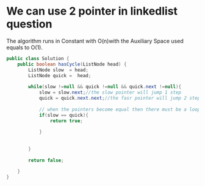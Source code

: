 # We can use 2 pointer in linkedlist question
The algorithm runs in Constant with O(n)with the Auxiliary Space used equals to O(1).
``` Java
public class Solution {
    public boolean hasCycle(ListNode head) {
        ListNode slow  = head;
        ListNode quick =  head;
        
        while(slow !=null && quick !=null && quick.next !=null){
            slow = slow.next;//the slow pointer will jump 1 step
            quick = quick.next.next;//the fasr pointer will jump 2 steps 
            
            // when the pointers become equal then there must be a loop
            if(slow == quick){
                return true;
                
            }
        
            
        }
        
        return false;
        
    }
}


```

